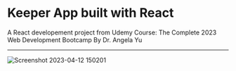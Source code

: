 # Keeper App built with React

A React developement project from Udemy Course: 
The Complete 2023 Web Development Bootcamp
By Dr. Angela Yu

---
![Screenshot 2023-04-12 150201](https://user-images.githubusercontent.com/119696161/231482095-ea2775af-23b1-46ff-913c-4382550d5201.png)
